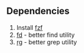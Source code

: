 
## Dependencies
1. Install [fzf](https://github.com/junegunn/fzf)
2. [fd](https://github.com/sharkdp/fd) - better find utility
3. [rg](https://github.com/BurntSushi/ripgrep) - better grep utility
